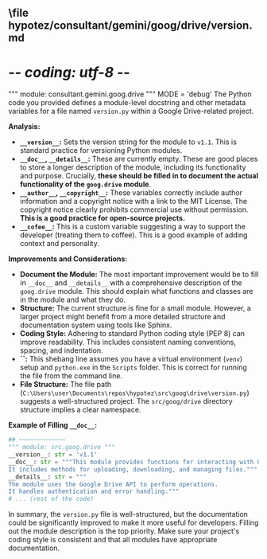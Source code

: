 ## \file hypotez/consultant/gemini/goog/drive/version.md
# -*- coding: utf-8 -*-

""" module: consultant.gemini.goog.drive """
MODE = 'debug'
The Python code you provided defines a module-level docstring and other metadata variables for a file named `version.py` within a Google Drive-related project.

**Analysis:**

* **`__version__`:**  Sets the version string for the module to `v1.1`.  This is standard practice for versioning Python modules.
* **`__doc__`, `__details__`:** These are currently empty.  These are good places to store a longer description of the module, including its functionality and purpose.  Crucially, **these should be filled in to document the actual functionality of the `goog.drive` module**.
* **`__author__`, `__copyright__`:** These variables correctly include author information and a copyright notice with a link to the MIT License.  The copyright notice clearly prohibits commercial use without permission.  **This is a good practice for open-source projects.**
* **`__cofee__`:**  This is a custom variable suggesting a way to support the developer (treating them to coffee).  This is a good example of adding context and personality.


**Improvements and Considerations:**

* **Document the Module:**  The most important improvement would be to fill in `__doc__` and `__details__` with a comprehensive description of the `goog.drive` module. This should explain what functions and classes are in the module and what they do.
* **Structure:** The current structure is fine for a small module.  However, a larger project might benefit from a more detailed structure and documentation system using tools like Sphinx.
* **Coding Style:**  Adhering to standard Python coding style (PEP 8) can improve readability. This includes consistent naming conventions, spacing, and indentation.
* **``:** This shebang line assumes you have a virtual environment (`venv`) setup and `python.exe` in the `Scripts` folder.  This is correct for running the file from the command line.
* **File Structure:**  The file path (`C:\Users\user\Documents\repos\hypotez\src\goog\drive\version.py`) suggests a well-structured project.  The `src/goog/drive` directory structure implies a clear namespace.

**Example of Filling `__doc__`:**

```python
## ~~~~~~~~~~~~~
""" module: src.goog.drive """
__version__: str = 'v1.1'
__doc__: str = """This module provides functions for interacting with Google Drive.
It includes methods for uploading, downloading, and managing files."""
__details__: str = """
The module uses the Google Drive API to perform operations.
It handles authentication and error handling."""
# ... (rest of the code)
```

In summary, the `version.py` file is well-structured, but the documentation could be significantly improved to make it more useful for developers.  Filling out the module description is the top priority.  Make sure your project's coding style is consistent and that all modules have appropriate documentation.
